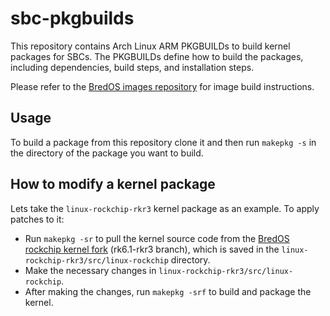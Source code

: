 # sbc-pkgbuilds 
This repository contains Arch Linux ARM PKGBUILDs to build kernel packages for SBCs.
The PKGBUILDs define how to build the packages, including dependencies, build steps, and installation steps.

Please refer to the [BredOS images repository](https://github.com/BredOS/images) for image build instructions.

## Usage
To build a package from this repository clone it and then run `makepkg -s` in the directory of the package you want to build.

## How to modify a kernel package
Lets take the `linux-rockchip-rkr3` kernel package as an example. To apply patches to it:
- Run `makepkg -sr` to pull the kernel source code from the [BredOS rockchip kernel fork](https://github.com/BredOS/linux-rockchip) (rk6.1-rkr3 branch), which is saved in the `linux-rockchip-rkr3/src/linux-rockchip` directory.
- Make the necessary changes in `linux-rockchip-rkr3/src/linux-rockchip`.
- After making the changes, run `makepkg -srf` to build and package the kernel.
